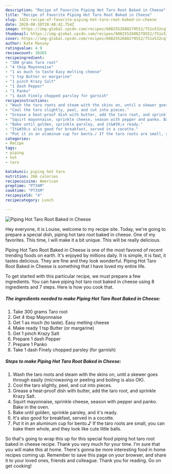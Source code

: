 ```yaml
---
description: "Recipe of Favorite Piping Hot Taro Root Baked in Cheese"
title: "Recipe of Favorite Piping Hot Taro Root Baked in Cheese"
slug: 1415-recipe-of-favorite-piping-hot-taro-root-baked-in-cheese
date: 2020-08-30T20:48:42.754Z
image: https://img-global.cpcdn.com/recipes/6082552688279552/751x532cq70/piping-hot-taro-root-baked-in-cheese-recipe-main-photo.jpg
thumbnail: https://img-global.cpcdn.com/recipes/6082552688279552/751x532cq70/piping-hot-taro-root-baked-in-cheese-recipe-main-photo.jpg
cover: https://img-global.cpcdn.com/recipes/6082552688279552/751x532cq70/piping-hot-taro-root-baked-in-cheese-recipe-main-photo.jpg
author: Kate Massey
ratingvalue: 4.9
reviewcount: 38265
recipeingredient:
- "300 grams Taro root"
- "4 tbsp Mayonnaise"
- "1 as much to taste Easy melting cheese"
- "1 tsp Butter or margarine"
- "1 pinch Krazy Salt"
- "1 dash Pepper"
- "1 Panko"
- "1 dash Finely chopped parsley for garnish"
recipeinstructions:
- "Wash the taro roots and steam with the skins on, until a skewer goes through easily (microwaving or peeling and boiling is also OK)."
- "Cool the taro slightly, peel, and cut into pieces."
- "Grease a heat-proof dish with butter, add the taro root, and sprinkle Krazy Salt."
- "Squirt mayonnaise, sprinkle cheese, season with pepper and panko. Bake in the oven."
- "Bake until golden, sprinkle parsley, and it&#39;s ready."
- "It&#39;s also good for breakfast, served in a cocotte."
- "Put it in an aluminum cup for bento.♪ If the taro roots are small, you can bake them whole, and they look like cute little balls."
categories:
- Recipe
tags:
- piping
- hot
- taro

katakunci: piping hot taro 
nutrition: 266 calories
recipecuisine: American
preptime: "PT34M"
cooktime: "PT35M"
recipeyield: "4"
recipecategory: Lunch

---
```



![Piping Hot Taro Root Baked in Cheese](https://img-global.cpcdn.com/recipes/6082552688279552/751x532cq70/piping-hot-taro-root-baked-in-cheese-recipe-main-photo.jpg)

Hey everyone, it is Louise, welcome to my recipe site. Today, we're going to prepare a special dish, piping hot taro root baked in cheese. One of my favorites. This time, I will make it a bit unique. This will be really delicious.

Piping Hot Taro Root Baked in Cheese is one of the most favored of recent trending foods on earth. It's enjoyed by millions daily. It is simple, it is fast, it tastes delicious. They are fine and they look wonderful. Piping Hot Taro Root Baked in Cheese is something that I have loved my entire life.




To get started with this particular recipe, we must prepare a few ingredients. You can have piping hot taro root baked in cheese using 8 ingredients and 7 steps. Here is how you cook that.

<!--inarticleads1-->

##### The ingredients needed to make Piping Hot Taro Root Baked in Cheese:

1. Take 300 grams Taro root
1. Get 4 tbsp Mayonnaise
1. Get 1 as much (to taste). Easy melting cheese
1. Make ready 1 tsp Butter (or margarine)
1. Get 1 pinch Krazy Salt
1. Prepare 1 dash Pepper
1. Prepare 1 Panko
1. Take 1 dash Finely chopped parsley (for garnish)




<!--inarticleads2-->

##### Steps to make Piping Hot Taro Root Baked in Cheese:

1. Wash the taro roots and steam with the skins on, until a skewer goes through easily (microwaving or peeling and boiling is also OK).
1. Cool the taro slightly, peel, and cut into pieces.
1. Grease a heat-proof dish with butter, add the taro root, and sprinkle Krazy Salt.
1. Squirt mayonnaise, sprinkle cheese, season with pepper and panko. Bake in the oven.
1. Bake until golden, sprinkle parsley, and it&#39;s ready.
1. It&#39;s also good for breakfast, served in a cocotte.
1. Put it in an aluminum cup for bento.♪ If the taro roots are small, you can bake them whole, and they look like cute little balls.




So that's going to wrap this up for this special food piping hot taro root baked in cheese recipe. Thank you very much for your time. I'm sure that you will make this at home. There's gonna be more interesting food in home recipes coming up. Remember to save this page on your browser, and share it to your loved ones, friends and colleague. Thank you for reading. Go on get cooking!
